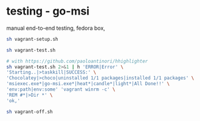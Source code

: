 # testing - go-msi

manual end-to-end testing, fedora box,

```sh
sh vagrant-setup.sh

sh vagrant-test.sh

# with https://github.com/paoloantinori/hhighlighter
sh vagrant-test.sh 2>&1 | h 'ERROR|Error' \
'Starting..|>taskkill|SUCCESS:' \
'Chocolatey|>choco|uninstalled 1/1 packages|installed 1/1 packages' \
'msiexec.exe*|go-msi.exe*|heat*|candle*|light*|All Done!!' \
'env:path|env:some' 'vagrant winrm -c' \
'REM #*|>Dir *' \
'ok,'

sh vagrant-off.sh
```
